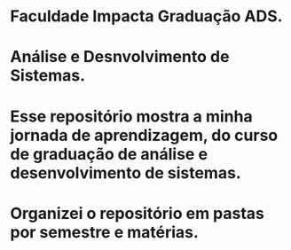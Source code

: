 # Faculdade Impacta Graduação ADS.
# Análise e Desnvolvimento de Sistemas.
# Esse repositório mostra a minha jornada de aprendizagem, do curso de graduação de análise e desenvolvimento de sistemas. 
# Organizei o repositório em pastas por semestre e matérias.
# 
